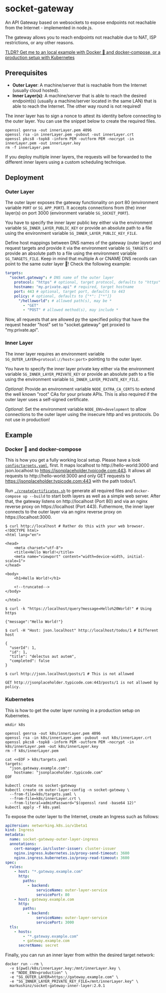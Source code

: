 # socket-gateway

An API Gateway based on websockets to expose endpoints not reachable from the Internet - implemented in node.js.

The gateway allows you to reach endpoints not reachable due to NAT, ISP restrictions, or any other reasons.

[TLDR? Get me to an local example with Docker 🐳 and docker-compose, or a production setup with Kubernetes](#example)

## Prerequisites

* **Outer Layer**: A machine/server that is reachable from the Internet (usually cloud hosted).
* **Inner Layer(s)**: A machine/server that is able to reach the desired endpoint(s) (usually a machine/server located in the same LAN) that is able to reach the Internet. The other way round is not required!

The inner layer has to sign a nonce to attest its identity before connecting to the outer layer. You can use the snippet below to create the required files.

```shell
openssl genrsa -out innerLayer.pem 4096
openssl rsa -in innerLayer.pem -pubout -out innerLayer.crt
openssl pkcs8 -topk8 -inform PEM -outform PEM -nocrypt -in innerLayer.pem -out innerLayer.key
rm -f innerLayer.pem
```

If you deploy multiple inner layers, the requests will be forwarded to the different inner layers using a custom scheduling technique.

## Deployment

### Outer Layer

The outer layer exposes the gateway functionality on port 80 (environment variable `PORT` or `SG_APP_PORT`). It accepts connections from (the) inner layer(s) on port 3000 (environment variable `SG_SOCKET_PORT`).

You have to specify the inner layer public key either via the environment variable `SG_INNER_LAYER_PUBLIC_KEY` or provide an absolute path to a file using the environment variable `SG_INNER_LAYER_PUBLIC_KEY_FILE`.

Define host mappings between DNS names of the gateway (outer layer) and request targets and provide it via the environment variable `SG_TARGETS` or provide an absolute path to a file using the environment variable `SG_TARGETS_FILE`. Keep in mind that multiple A or CNAME DNS records can point to the same outer layer 🥳! Check the following example:

```yaml
targets:
  "socket.gateway": # DNS name of the outer layer
    protocol: "https" # optional, target protocol, defaults to "https"
    hostname: "my.private.api" # required, target hostname
    port: 443 # optional, target port, defaults to 443
    policy: # optional, defaults to {"*": ["*"]}
      "/helloworld": # allowed path(s), may be *
        - "GET"
        - "POST" # allowed method(s), may include *
```

Now, all requests that are allowed py the specified policy that have the request header "host" set to "socket.gateway" get proxied to "my.private.api".

### Inner Layer

The inner layer requires an environment variable `SG_OUTER_LAYER=protocol://host<:port>` pointing to the outer layer. 

You have to specify the inner layer private key either via the environment variable `SG_INNER_LAYER_PRIVATE_KEY` or provide an absolute path to a file using the environment variable `SG_INNER_LAYER_PRIVATE_KEY_FILE`.

*Optional*: Provide an environment variable `NODE_EXTRA_CA_CERTS` to extend the well known "root" CAs for your private APIs. This is also required if the outer layer uses a self-signed certificate.

*Optional*: Set the environment variable `NODE_ENV=development` to allow connections to the outer layer using the insecure http and ws protocols. Do not use in production!

## Example

### Docker 🐳 and docker-compose

This is how you get a fully working local setup. Please have a look [`config/targets.yaml`](config/targets.yaml), first. It maps localhost to http://hello-world:3000 and json.localhost to https://jsonplaceholder.typicode.com:443. It allows all requests to http://hello-world:3000 and only GET requests to https://jsonplaceholder.typicode.com:443 with the path todos/1.

Run [`./createCertificates.sh`](createCertificates.sh) to generate all required files and `docker-compose up --build` to start both layers as well as a simple web server. After that, the gateway listens on http://localhost (Port 80) and via an nginx reverse proxy on https://localhost (Port 443). Futhermore, the inner layer connects to the outer layer via an nginx reverse proxy on https://localhost:3000. 

```shell
$ curl http://localhost # Rather do this with your web browser.
<!DOCTYPE html>
<html lang="en">

<head>
    <meta charset="utf-8">
    <title>Hello World!</title>
    <meta name="viewport" content="width=device-width, initial-scale=1">
</head>

<body>
    <h1>Hello World!</h1>

    <!--truncated-->
</body>

</html>

$ curl -k "https://localhost/query?message=Hello%20World!" # Using https

{"message":"Hello World!"}

$ curl -H "Host: json.localhost" http://localhost/todos/1 # Different host

{
  "userId": 1,
  "id": 1,
  "title": "delectus aut autem",
  "completed": false
}

$ curl http://json.localhost/posts/1 # This is not allowed

GET http://jsonplaceholder.typicode.com:443/posts/1 is not allowed by policy.
```

### Kubernetes

This is how to get the outer layer running in a production setup on Kubernetes.

```shell
mkdir k8s

openssl genrsa -out k8s/innerLayer.pem 4096
openssl rsa -in k8s/innerLayer.pem -pubout -out k8s/innerLayer.crt
openssl pkcs8 -topk8 -inform PEM -outform PEM -nocrypt -in k8s/innerLayer.pem -out k8s/innerLayer.key
rm -f k8s/innerLayer.pem

cat <<EOF > k8s/targets.yaml
targets:
  "json.gateway.example.com":
    hostname: "jsonplaceholder.typicode.com"
EOF

kubectl create ns socket-gateway
kubectl create cm outer-layer-config -n socket-gateway \
  --from-file=k8s/targets.yaml \
  --from-file=k8s/innerLayer.crt \
  --from-literal=adminPassword="$(openssl rand -base64 12)"
kubectl apply -f k8s.yaml
```

To expose the outer layer to the Internet, create an Ingress such as follows:

```yaml
apiVersion: networking.k8s.io/v1beta1
kind: Ingress
metadata:
  name: socket-gateway-outer-layer-ingress
  annotations:
    cert-manager.io/cluster-issuer: cluster-issuer
    nginx.ingress.kubernetes.io/proxy-send-timeout: 3600
    nginx.ingress.kubernetes.io/proxy-read-timeout: 3600
spec:
  rules:
    - host: "*.gateway.example.com"
      http:
        paths:
          - backend:
              serviceName: outer-layer-service
              servicePort: 80
    - host: gateway.example.com
      http:
        paths:
          - backend:
              serviceName: outer-layer-service
              servicePort: 3000
  tls:
    - hosts:
        - "*.gateway.example.com"
        - gateway.example.com
      secretName: secret
```

Finally, you can run an inner layer from within the desired target network:

```shell
docker run --rm \
  -v $(pwd)/k8s/innerLayer.key:/mnt/innerLayer.key \
  -e "NODE_ENV=production" \
  -e "SG_OUTER_LAYER=https://gateway.example.com" \
  -e "SG_INNER_LAYER_PRIVATE_KEY_FILE=/mnt/innerLayer.key" \
  markushinz/socket-gateway-inner-layer:2.0.1
```
